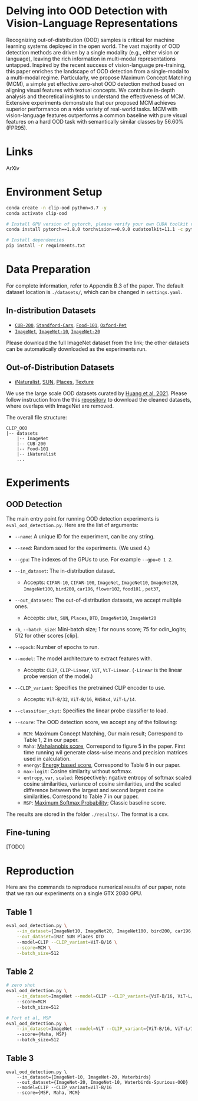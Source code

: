 # Delving into OOD Detection with Vision-Language Representations

Recognizing out-of-distribution (OOD) samples is critical for machine learning systems deployed in the open world. The vast majority of OOD detection methods are driven by a single modality (e.g., either vision or language), leaving the rich information in multi-modal representations untapped. Inspired by the recent success of vision-language pre-training, this paper enriches the landscape of OOD detection from a single-modal to a multi-modal regime. Particularly, we propose Maximum Concept Matching (MCM), a simple yet effective zero-shot OOD detection method based on aligning visual features with textual concepts. We contribute in-depth analysis and theoretical insights to understand the effectiveness of MCM. Extensive experiments demonstrate that our proposed MCM achieves superior performance on a wide variety of real-world tasks. MCM with vision-language features outperforms a common baseline with pure visual features on a hard OOD task with semantically similar classes by 56.60% (FPR95).

# Links

ArXiv

# Environment Setup

```sh
conda create -n clip-ood python=3.7 -y
conda activate clip-ood

# Install GPU version of pytorch, please verify your own CUDA toolkit version
conda install pytorch==1.8.0 torchvision==0.9.0 cudatoolkit=11.1 -c pytorch -c conda-forge

# Install dependencies
pip install -r requirments.txt
```

# Data Preparation

For complete information, refer to Appendix B.3 of the paper. The default dataset location is `./datasets/`, which can be changed in `settings.yaml`.

## In-distribution Datasets

- [`CUB-200`](http://www.vision.caltech.edu/datasets/cub_200_2011/), [`Standford-Cars`](http://ai.stanford.edu/~jkrause/cars/car_dataset.html), [`Food-101`](https://data.vision.ee.ethz.ch/cvl/datasets_extra/food-101/), [`Oxford-Pet`](https://www.robots.ox.ac.uk/~vgg/data/pets/)
- [`ImageNet`](https://image-net.org/challenges/LSVRC/2012/index.php#), [`ImageNet-10`](https://github.com/alvinmingwisc/CLIP_OOD/blob/clean-up/dataloaders/ImageNet-10-classlist.csv), [`ImageNet-20`](https://github.com/alvinmingwisc/CLIP_OOD/blob/clean-up/dataloaders/ImageNet-20-classlist.csv)

Please download the full ImageNet dataset from the link; the other datasets can be automatically downloaded as the experiments run.

## Out-of-Distribution Datasets

- [iNaturalist](https://arxiv.org/abs/1707.06642), [SUN](https://vision.princeton.edu/projects/2010/SUN/), [Places](https://arxiv.org/abs/1610.02055), [Texture](https://arxiv.org/abs/1311.3618)

We use the large scale OOD datasets curated by [Huang et al. 2021](https://arxiv.org/abs/2105.01879). Please follow instruction from the this [repository](https://github.com/deeplearning-wisc/large_scale_ood#out-of-distribution-dataset) to download the cleaned datasets, where overlaps with ImageNet are removed.

The overall file structure:

```
CLIP_OOD
|-- datasets
    |-- ImageNet
    |-- CUB-200
    |-- Food-101
    |-- iNaturalist
    ...
```

# Experiments

## OOD Detection

The main entry point for running OOD detection experiments is `eval_ood_detection.py`. Here are the list of arguments:

- `--name`: A unique ID for the experiment, can be any string.
- `--seed`: Random seed for the experiments. (We used 4.)
- `--gpu`: The indexes of the GPUs to use. For example `--gpu=0 1 2`.
- `--in_dataset`: The in-distribution dataset.
  - Accepts: `CIFAR-10`, `CIFAR-100`, `ImageNet`, `ImageNet10`, `ImageNet20`, `ImageNet100`, `bird200`, `car196`, `flower102`, `food101` , `pet37`,
- `--out_datasets`: The out-of-distribution datasets, we accept multiple ones.
  - Accepts: `iNat`, `SUN`, `Places`, `DTD`, `ImageNet10`, `ImageNet20`
- `-b`, `--batch_size`: Mini-batch size; 1 for nouns score; 75 for odin_logits; 512 for other scores [clip].
- `--epoch`: Number of epochs to run.
- `--model`: The model architecture to extract features with.
  - Accepts: `CLIP`, `CLIP-Linear`, `ViT`, `ViT-Linear`. (`-Linear` is the linear probe version of the model.)
- `--CLIP_variant`: Specifies the pretrained CLIP encoder to use.
  - Accepts: `ViT-B/32`, `ViT-B/16`, `RN50x4`, `ViT-L/14`.
- `--classifier_ckpt`: Specifies the linear probe classifier to load.
- `--score`: The OOD detection score, we accept any of the following:

  - `MCM`: Maximum Concept Matching, Our main result; Correspond to Table 1, 2 in our paper.
  - `Maha`: [Mahalanobis score](https://arxiv.org/abs/1807.03888), Correspond to figure 5 in the paper. First time running wil generate class-wise means and precision matrices used in calculation.
  - `energy`: [Energy based score](https://proceedings.neurips.cc/paper/2020/hash/f5496252609c43eb8a3d147ab9b9c006-Abstract.html), Correspond to Table 6 in our paper.
  - `max-logit`: Cosine similarity without softmax.
  - `entropy`, `var`, `scaled`: Respectively: ngative entropy of softmax scaled cosine similarities, variance of cosine similarities, and the scaled difference between the largest and second largest cosine similarities. Correspond to Table 7 in our paper.
  - `MSP`: [Maximum Softmax Probability](https://arxiv.org/abs/1610.02136); Classic baseline score.

The results are stored in the folder `./results/`. The format is a csv.

## Fine-tuning

[TODO]

# Reproduction

Here are the commands to reproduce numerical results of our paper, note that we ran our experiments on a single GTX 2080 GPU.

## Table 1

```sh
eval_ood_detection.py \
    --in_dataset={ImageNet10, ImageNet20, ImageNet100, bird200, car196, flower102, food101/pet37} \
    --out_dataset=iNat SUN Places DTD
    --model=CLIP --CLIP_variant=ViT-B/16 \
    --score=MCM \
    --batch_size=512
```

## Table 2

```sh
# zero shot
eval_ood_detection.py \
    --in_dataset=ImageNet --model=CLIP --CLIP_variant={ViT-B/16, ViT-L/14}
    --score=MCM
    --batch_size=512

# Fort et al, MSP
eval_ood_detection.py \
    --in_dataset=ImageNet --model=ViT --CLIP_variant={ViT-B/16, ViT-L/14}
    --score={Maha, MSP}
    --batch_size=512
```

## Table 3

```
eval_ood_detection.py \
    --in_dataset={ImageNet-10, ImageNet-20, Waterbirds}
    --out_dataset={ImageNet-20, ImageNet-10, Waterbirds-Spurious-OOD}
    --model=CLIP --CLIP_variant=ViT-B/16
    --score={MSP, Maha, MCM}
```

